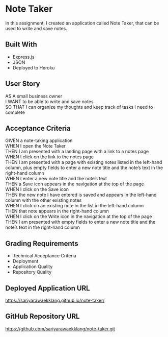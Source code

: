 # Note Taker

In this assignment, I created an application called Note Taker, that can be used to write and save notes.

## Built With

* Express.js
* JSON
* Deployed to Heroku

## User Story

AS A small business owner
</br>
I WANT to be able to write and save notes
</br>
SO THAT I can organize my thoughts and keep track of tasks I need to complete

## Acceptance Criteria

GIVEN a note-taking application
</br>
WHEN I open the Note Taker
</br>
THEN I am presented with a landing page with a link to a notes page
</br>
WHEN I click on the link to the notes page
</br>
THEN I am presented with a page with existing notes listed in the left-hand column, plus empty fields to enter a new note title and the note’s text in the right-hand column
</br>
WHEN I enter a new note title and the note’s text
</br>
THEN a Save icon appears in the navigation at the top of the page
</br>
WHEN I click on the Save icon
</br>
THEN the new note I have entered is saved and appears in the left-hand column with the other existing notes
</br>
WHEN I click on an existing note in the list in the left-hand column
</br>
THEN that note appears in the right-hand column
</br>
WHEN I click on the Write icon in the navigation at the top of the page
</br>
THEN I am presented with empty fields to enter a new note title and the note’s text in the right-hand column

## Grading Requirements

* Technical Acceptance Criteria
* Deployment
* Application Quality
* Repository Quality

## Deployed Application URL
https://sariyarawaekklang.github.io/note-taker/

## GitHub Repository URL
https://github.com/sariyarawaekklang/note-taker.git
